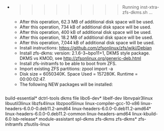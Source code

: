 * >>>>>>>>> Running inst-xtra-zfs-dkms.sh ...
  * After this operation, 62.3 MB of additional disk space will be used.
  * After this operation, 734 kB of additional disk space will be used.
  * After this operation, 400 kB of additional disk space will be used.
  * After this operation, 18.2 MB of additional disk space will be used.
  * After this operation, 7,044 kB of additional disk space will be used.
  * Install instructions: https://github.com/zfsonlinux/zfs/wiki/Debian
  * Install zfs-dkms: version: 2.1.6-3~bpo11+1, DKMS style package. DKMS vs KMOD, see http://zfsonlinux.org/generic-deb.html
  * Install zfs-initramfs to be able to boot from ZFS.
  * Import existing ZFS partitions: zpool import -a
  * Disk size = 6050340K. Space Used = 157280K. Runtime = 00:00:02:47.
  * The following NEW packages will be installed:
  ```bash
build-essential* dctrl-tools dkms file libc6-dev*
libelf-dev libnvpair3linux libuutil3linux libzfs4linux libzpool5linux
linux-compiler-gcc-10-x86 linux-headers-6.0.0-0.deb11.2-amd64 linux-headers-6.0.0-0.deb11.2-amd64* linux-headers-6.0.0-0.deb11.2-common linux-headers-amd64
linux-kbuild-6.0 lsb-release* module-assistant spl-dkms zfs-dkms
zfs-dkms* zfs-initramfs zfsutils-linux
  ```
